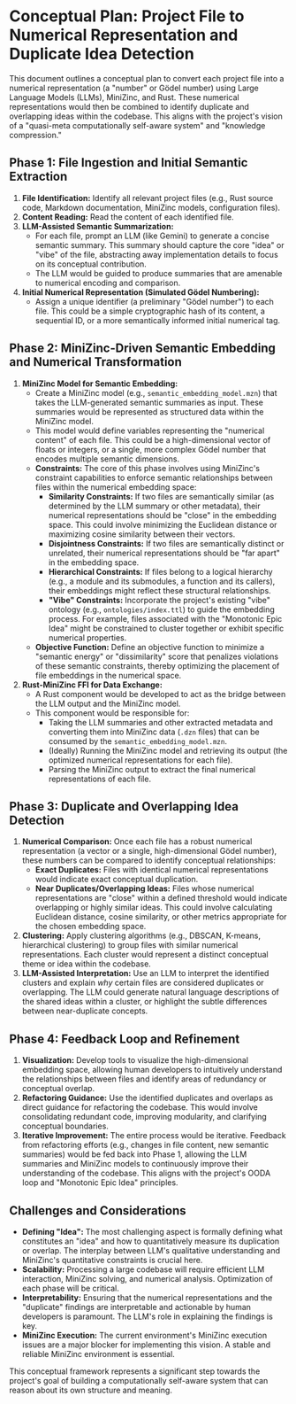 # Conceptual Plan: Project File to Numerical Representation and Duplicate Idea Detection

This document outlines a conceptual plan to convert each project file into a numerical representation (a "number" or Gödel number) using Large Language Models (LLMs), MiniZinc, and Rust. These numerical representations would then be combined to identify duplicate and overlapping ideas within the codebase. This aligns with the project's vision of a "quasi-meta computationally self-aware system" and "knowledge compression."

## Phase 1: File Ingestion and Initial Semantic Extraction

1.  **File Identification:** Identify all relevant project files (e.g., Rust source code, Markdown documentation, MiniZinc models, configuration files).
2.  **Content Reading:** Read the content of each identified file.
3.  **LLM-Assisted Semantic Summarization:**
    *   For each file, prompt an LLM (like Gemini) to generate a concise semantic summary. This summary should capture the core "idea" or "vibe" of the file, abstracting away implementation details to focus on its conceptual contribution.
    *   The LLM would be guided to produce summaries that are amenable to numerical encoding and comparison.
4.  **Initial Numerical Representation (Simulated Gödel Numbering):**
    *   Assign a unique identifier (a preliminary "Gödel number") to each file. This could be a simple cryptographic hash of its content, a sequential ID, or a more semantically informed initial numerical tag.

## Phase 2: MiniZinc-Driven Semantic Embedding and Numerical Transformation

1.  **MiniZinc Model for Semantic Embedding:**
    *   Create a MiniZinc model (e.g., `semantic_embedding_model.mzn`) that takes the LLM-generated semantic summaries as input. These summaries would be represented as structured data within the MiniZinc model.
    *   This model would define variables representing the "numerical content" of each file. This could be a high-dimensional vector of floats or integers, or a single, more complex Gödel number that encodes multiple semantic dimensions.
    *   **Constraints:** The core of this phase involves using MiniZinc's constraint capabilities to enforce semantic relationships between files within the numerical embedding space:
        *   **Similarity Constraints:** If two files are semantically similar (as determined by the LLM summary or other metadata), their numerical representations should be "close" in the embedding space. This could involve minimizing the Euclidean distance or maximizing cosine similarity between their vectors.
        *   **Disjointness Constraints:** If two files are semantically distinct or unrelated, their numerical representations should be "far apart" in the embedding space.
        *   **Hierarchical Constraints:** If files belong to a logical hierarchy (e.g., a module and its submodules, a function and its callers), their embeddings might reflect these structural relationships.
        *   **"Vibe" Constraints:** Incorporate the project's existing "vibe" ontology (e.g., `ontologies/index.ttl`) to guide the embedding process. For example, files associated with the "Monotonic Epic Idea" might be constrained to cluster together or exhibit specific numerical properties.
    *   **Objective Function:** Define an objective function to minimize a "semantic energy" or "dissimilarity" score that penalizes violations of these semantic constraints, thereby optimizing the placement of file embeddings in the numerical space.
2.  **Rust-MiniZinc FFI for Data Exchange:**
    *   A Rust component would be developed to act as the bridge between the LLM output and the MiniZinc model.
    *   This component would be responsible for:
        *   Taking the LLM summaries and other extracted metadata and converting them into MiniZinc data (`.dzn` files) that can be consumed by the `semantic_embedding_model.mzn`.
        *   (Ideally) Running the MiniZinc model and retrieving its output (the optimized numerical representations for each file).
        *   Parsing the MiniZinc output to extract the final numerical representations of each file.

## Phase 3: Duplicate and Overlapping Idea Detection

1.  **Numerical Comparison:** Once each file has a robust numerical representation (a vector or a single, high-dimensional Gödel number), these numbers can be compared to identify conceptual relationships:
    *   **Exact Duplicates:** Files with identical numerical representations would indicate exact conceptual duplication.
    *   **Near Duplicates/Overlapping Ideas:** Files whose numerical representations are "close" within a defined threshold would indicate overlapping or highly similar ideas. This could involve calculating Euclidean distance, cosine similarity, or other metrics appropriate for the chosen embedding space.
2.  **Clustering:** Apply clustering algorithms (e.g., DBSCAN, K-means, hierarchical clustering) to group files with similar numerical representations. Each cluster would represent a distinct conceptual theme or idea within the codebase.
3.  **LLM-Assisted Interpretation:** Use an LLM to interpret the identified clusters and explain *why* certain files are considered duplicates or overlapping. The LLM could generate natural language descriptions of the shared ideas within a cluster, or highlight the subtle differences between near-duplicate concepts.

## Phase 4: Feedback Loop and Refinement

1.  **Visualization:** Develop tools to visualize the high-dimensional embedding space, allowing human developers to intuitively understand the relationships between files and identify areas of redundancy or conceptual overlap.
2.  **Refactoring Guidance:** Use the identified duplicates and overlaps as direct guidance for refactoring the codebase. This would involve consolidating redundant code, improving modularity, and clarifying conceptual boundaries.
3.  **Iterative Improvement:** The entire process would be iterative. Feedback from refactoring efforts (e.g., changes in file content, new semantic summaries) would be fed back into Phase 1, allowing the LLM summaries and MiniZinc models to continuously improve their understanding of the codebase. This aligns with the project's OODA loop and "Monotonic Epic Idea" principles.

## Challenges and Considerations

*   **Defining "Idea":** The most challenging aspect is formally defining what constitutes an "idea" and how to quantitatively measure its duplication or overlap. The interplay between LLM's qualitative understanding and MiniZinc's quantitative constraints is crucial here.
*   **Scalability:** Processing a large codebase will require efficient LLM interaction, MiniZinc solving, and numerical analysis. Optimization of each phase will be critical.
*   **Interpretability:** Ensuring that the numerical representations and the "duplicate" findings are interpretable and actionable by human developers is paramount. The LLM's role in explaining the findings is key.
*   **MiniZinc Execution:** The current environment's MiniZinc execution issues are a major blocker for implementing this vision. A stable and reliable MiniZinc environment is essential.

This conceptual framework represents a significant step towards the project's goal of building a computationally self-aware system that can reason about its own structure and meaning.